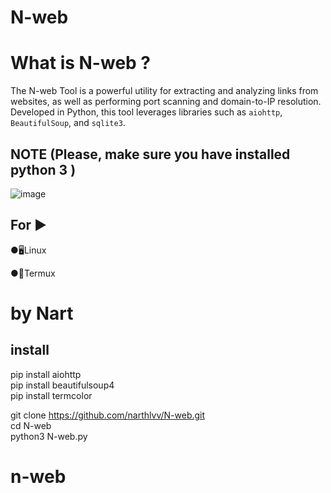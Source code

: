 # N-web

# What is N-web ?
The N-web Tool is a powerful utility for extracting and analyzing links from websites, as well as performing port scanning and domain-to-IP resolution. Developed in Python, this tool leverages libraries such as `aiohttp`, `BeautifulSoup`, and `sqlite3`.

## NOTE (Please, make sure you have installed python 3 )
![image](https://github.com/user-attachments/assets/75d0d6d0-9536-480c-bb8c-7ee4af35b246)

## For ▶
●🖥Linux 

●📱Termux 


# by Nart


## install
pip install aiohttp
<br>
pip install beautifulsoup4
<br>
pip install termcolor 
<br>

git clone https://github.com/narthlvv/N-web.git 
<br>
cd N-web 
<br>
python3 N-web.py
<br>
# n-web
